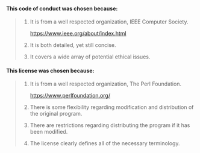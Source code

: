 #### This code of conduct was chosen because:

> 1. It is from a well respected organization, IEEE Computer Society. 
>
>    https://www.ieee.org/about/index.html
>
> 2. It is both detailed, yet still concise. 
>
> 3. It covers a wide array of potential ethical issues.

#### This license was chosen because:

> 1. It is from a well respected organization, The Perl Foundation.
>
>    https://www.perlfoundation.org/
>
> 2. There is some flexibility regarding modification and distribution of the original program.
>
> 3. There are restrictions regarding distributing the program if it has been modified.
>
> 4. The license clearly defines all of the necessary terminology.

